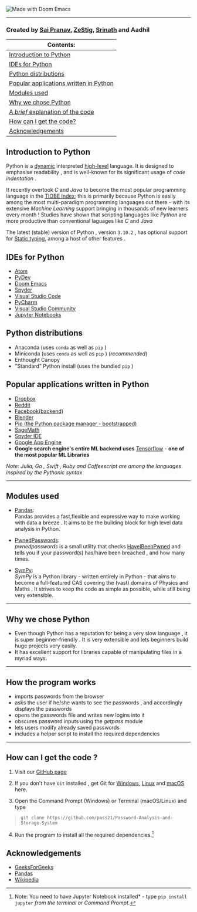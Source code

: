 ![Made with Doom Emacs](https://img.shields.io/badge/Made_with-Doom_Emacs-blueviolet.svg?style=rounded&logo=GNU%20Emacs&logoColor=white) 


---
### Created by [Sai Pranav](https://github.com/maddisaipranav), [ZeStig](https://github.com/ZeRealStig), [Srinath](https://github.com/Srinath-Anand) and Aadhil

| Contents:                              |
|----------------------------------------|
| [Introduction to Python](#introduction-to-python)           |
| [IDEs for Python](#ides-for-python) |
| [Python distributions](#python-distributions) |
| [Popular applications written in  Python](#popular-applications-written-in-python) |
| [Modules used](#modules-used) |
| [Why we chose Python](#why-we-chose-python)                   |
| [A _brief_ explanation of the code](#how-the-program-works)      |
| [How can I get the code?](#how-can-i-get-the-code-)               |
| [Acknowledgements](#acknowledgements)                    |

<!--- https://github.com/PASS21/docs/blob/main/index.md#Python-Distributions -->

## Introduction to Python

Python is a [dynamic](https://wikipedia.org/wiki/Dynamic_Programming_Language) interpreted [high-level](https://en.wikipedia.org/wiki/High-level_programming_language) language. It is designed to emphasise readability , and is well-known for its significant usage of *code indentation* .

It recently overtook *C* and *Java* to become the most popular programming language in the [TIOBE Index](https://tiobe.com/tiobe-index); this is primarily because Python is easily among the most multi-paradigm programming languages out there - with its extensive *Machine Learning* support bringing in thousands of new learners every month !
Studies have shown that scripting languages like *Python* are more productive than conventional laguages like *C* and *Java*

The latest (stable) version of Python , version `3.10.2` , has optional support for [Static typing](https://developer.mozilla.org/en-us/docs/Glossary/Static_typing), among a host of other features .

## IDEs for Python 
- [Atom](https://atom.io)
- [PyDev](https://pydev.org)
- [Doom Emacs](https://github.com/hlissner/doom-emacs)
- [Spyder](https://Spyder-ide.org)
- [Visual Studio Code](https://code.visualstudio.com)
- [PyCharm](https://jetbrains.com/PyCharm)
- [Visual Studio Community](https://aka.ms/vs)
- [Jupyter Notebooks](https://jupyter.org)


## Python distributions
- Anaconda (uses `conda` as well as `pip` )
- Miniconda (uses `conda` as well as `pip` ) (*recommended*)
- Enthought Canopy
- "Standard" Python install (uses the bundled `pip` )

## Popular applications written in Python
- [Dropbox](https://dropbox.com)
- [Reddit](https://reddit.com)
- [Facebook(backend)](https://facebook.com)
- [Blender](https://blender.org)
- [Pip (the Python package manager - bootstrapped)](https://pip.pypa.io/en/stable/)
- [SageMath](https://sagemath.org)
- [Spyder IDE](https://spyder-ide.org)
- [Google App Engine](https://cloud.google.com/appengine/)
- **Google search engine's entire ML backend uses** [Tensorflow](https://tensorflow.org) - **one of the most popular ML Libraries**

*Note: Julia, Go , Swift , Ruby and Coffeescript are among the languages inspired by the Pythonic syntax*

-----
## Modules used
- [Pandas](https://pandas.pydata.io): \
    Pandas provides a fast,flexible and expressive way to make working with data a breeze . It aims to be the building block for high level data analysis in Python.
    
- [PwnedPasswords](https://pypi.org/project/pwnedpasswords/): \
    *pwnedpasswords* is a small utlilty that checks [HaveIBeenPwned](https://haveibeenpwned.com) and tells you if your password(s) has/have been breached , and how many times.
    
- [SymPy](https://sympy.org): \
    *SymPy* is a Python library - written entirely in Python - that aims to become a full-featured CAS covering the (vast) domains of Physics and Maths . It strives to keep the code as simple as possible, while still being very extensible.
    
-----
## Why we chose Python
- Even though Python has a reputation for being a very slow language , it is super beginner-friendly . It is very extensible and lets beginners build huge projects very easily.
- It has excellent support for libraries capable of manipulating files in a myriad ways.

-----
 
## How the program works

- imports passwords from the browser
- asks the user if he/she wants to see the passwords , and accordingly displays the passwords
- opens the passwords file and writes new logins into it 
- obscures password inputs using the *getpass* module
- lets users modify already saved passwords
- includes a helper script to install the required dependencies

-----
## How can I get the code ?
   1) Visit our [GitHub page](https://github.com/PASS21/Password-Analysis-and-Storage-System) 
   
   2) If you don't have `Git` installed , get Git for [Windows](https://gitforwindows.org), [Linux](https://git-scm.com/download/linux) and [macOS](https://git-scm.com/download/mac) here. 


   3) Open the Command Prompt (Windows) or Terminal (macOS/Linux) and type 
   > `git clone https://github.com/pass21/Password-Analysis-and-Storage-System` 
   
   4) Run the program to install all the required dependencies.[^1]

## Acknowledgements
- [GeeksForGeeks](https://geeksforgeeks.org)
- [Pandas](https://pandas.pydata.org)
- [Wikipedia](https://wikipedia.org)

[^1]: Note: You need to have Jupyter Notebook installed* - type `pip install jupyter` *from the terminal or Command Prompt.*
